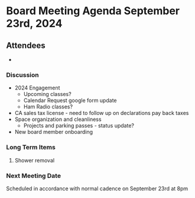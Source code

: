 # Board Meeting Agenda September 23rd, 2024

## Attendees
- 

### Discussion
- 2024 Engagement
  - Upcoming classes?
  - Calendar Request google form update
  - Ham Radio classes?
- CA sales tax license - need to follow up on declarations pay back taxes
- Space organization and cleanliness
  - Projects and parking passes - status update?
- New board member onboarding

### Long Term Items
1. Shower removal


### Next Meeting Date
Scheduled in accordance with normal cadence on September 23rd at 8pm
